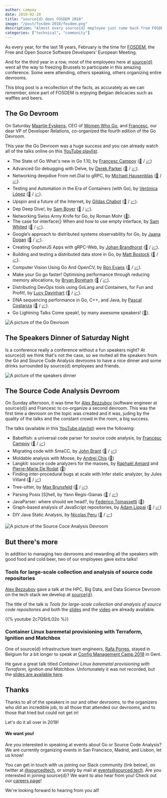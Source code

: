 ```yaml
---
author: campoy
date: 2018-02-20
title: "source{d} does FOSDEM 2018"
image: "/post/fosdem-2018/fosdem.png"
description: "Almost every source{d} employee just came back from FOSDEM 2018 and we have so much to tell you!"
categories: ["technical", "community"]
---
```


As every year, for the last 18 years, February is the time for
[FOSDEM](https://fosdem.org), the Free and Open Source Software Developers'
European Meeting.

And for the third year in a row, most of the employees here at
[source{d}](https://sourced.tech) went all the way to freezing Brussels to participate
in this amazing conference. Some were attending, others speaking, others organizing
entire devrooms.

This blog post is a recollection of the facts, as accurately as we can remember,
since part of FOSDEM is enjoying Belgian delicacies such as waffles and beers.

## The Go Devroom

On Saturday [Maartje Eyskens](https://twitter.com/MaartjeME), CEO of
[Women Who Go](https://womenwhogo.org), and [Francesc](https://twitter.com/francesc), our
dear VP of Developer Relations, co-organized the fourth edition of the Go Devroom.

This year the Go Devroom was a huge success and you can already watch all of the talks
online on this [YouTube playlist](https://www.youtube.com/playlist?list=PLtLJO5JKE5YCYgIdpJPxNzWxpMuUWgbVi).

- The State of Go What's new in Go 1.10, by [Francesc Campoy](https://twitter.com/francesc) ([🎥](https://www.youtube.com/watch?v=iR7LPAXWfmw&list=PLtLJO5JKE5YCYgIdpJPxNzWxpMuUWgbVi&index=3) / [📈](https://campoy.cat/l/sog110))
- Advanced Go debugging with Delve, by [Derek Parker](https://twitter.com/derkthedaring) ([🎥](https://www.youtube.com/watch?v=VBiFiguj52I&list=PLtLJO5JKE5YCYgIdpJPxNzWxpMuUWgbVi&index=2&t=7s) / [📈](https://speakerdeck.com/derekparker/debugging-go-programs-with-delve#)).
- Networking deepdive From net.Dial to gRPC, by [Michael Hausenblas](https://twitter.com/mhausenblas) ([🎥](https://www.youtube.com/watch?v=xfv5nhqacAc&list=PLtLJO5JKE5YCYgIdpJPxNzWxpMuUWgbVi&index=3) / [📈](http://go-talks.appspot.com/github.com/mhausenblas/fosdem2018-godevroom-networkingdeepdive/main.slide#1)).
- Testing and Automation in the Era of Containers (with Go), by [Verónica López](https://twitter.com/maria_fibonacci) ([🎥](https://www.youtube.com/watch?v=KgY2uVgz_tQ&list=PLtLJO5JKE5YCYgIdpJPxNzWxpMuUWgbVi&index=4)  / [📈](https://docs.google.com/presentation/d/1RiOlYfYN0cuNKRrwr8DcSYJ6WlfxFgBHgBFADGyZ1fo/edit#slide=id.g32c02a2df3_2_52)).
- Upspin and a future of the Internet, by [Gildas Chabot](https://twitter.com/GildasChabot) ([🎥](https://www.youtube.com/watch?v=gw9TRP5RQLU&list=PLtLJO5JKE5YCYgIdpJPxNzWxpMuUWgbVi&index=5) / [📈](https://speakerdeck.com/gildasch/upspin-fosdem-2018)).
- Dep Deep Dive!, by [Sam Boyer](https://twitter.com/sdboyer) ([🎥](https://www.youtube.com/watch?v=G6MZyC_saGY&list=PLtLJO5JKE5YCYgIdpJPxNzWxpMuUWgbVi&index=6) / [📈](https://docs.google.com/presentation/d/1nXZQXlkE3dSfOutJh4VVc76aXt8HCs-HoD1nWeb9Jzc/edit#slide=id.p)).
- Networking Swiss Army Knife for Go, by Roman Mohr ([🎥](https://www.youtube.com/watch?v=vfBqvuH0ykM&list=PLtLJO5JKE5YCYgIdpJPxNzWxpMuUWgbVi&index=7)).
- The case for interface{} When and how to use empty interface, by [Sam Whited](https://twitter.com/SamWhited) ([🎥](https://www.youtube.com/watch?v=FKcCnA9jjXc&list=PLtLJO5JKE5YCYgIdpJPxNzWxpMuUWgbVi&index=8) / [📈](https://blog.samwhited.com/Whited_FOSDEM2018_169.pdf)).
- Google’s approach to distributed systems observability for Go, by [Jaana Dogan](https://twitter.com/rakyll) ([🎥](https://www.youtube.com/watch?v=MoxGcm-aYyI&list=PLtLJO5JKE5YCYgIdpJPxNzWxpMuUWgbVi&index=9) / [📈](https://speakerdeck.com/rakyll/observability-at-google)).
- Creating GopherJS Apps with gRPC-Web, by [Johan Brandhorst](https://twitter.com/JohanBrandhorst) ([🎥](https://www.youtube.com/watch?v=R2HaxH7Et64&list=PLtLJO5JKE5YCYgIdpJPxNzWxpMuUWgbVi&index=10) / [📈](https://talks.godoc.org/github.com/johanbrandhorst/presentations/fosdem/grpcweb.slide#1)).
- Building and testing a distributed data store in Go, by [Matt Bostock](https://twitter.com/mattbostock) ([🎥](https://www.youtube.com/watch?v=Su2WqMHVoAA&list=PLtLJO5JKE5YCYgIdpJPxNzWxpMuUWgbVi&index=11) / [📈](https://fosdem.org/2018/schedule/event/datastore/attachments/📈/2618/export/events/attachments/datastore/📈/2618/designing_distributed_datastore_in_go_timbala.pdf)).
- Computer Vision Using Go And OpenCV, by [Ron Evans](https://twitter.com/deadprogram) ([🎥](https://www.youtube.com/watch?v=7ls9K-VzAb8&list=PLtLJO5JKE5YCYgIdpJPxNzWxpMuUWgbVi&index=12)  / [📈](https://deadprogram.github.io/fosdem-2018/)).
- Make your Go go faster! Optimising performance through reducing memory allocations, by [Bryan Boreham](https://twitter.com/bboreham) ([🎥](https://www.youtube.com/watch?v=NS1hmEWv4Ac&list=PLtLJO5JKE5YCYgIdpJPxNzWxpMuUWgbVi&index=13) / [📈](https://fosdem.org/2018/schedule/event/faster/attachments/📈/2510/export/events/attachments/faster/📈/2510/BryanBorehamGoOptimisation.pdf)).
- Distributing DevOps tools using GoLang and Containers, for Fun and Profit!, by [Lucy Davinhart](https://twitter.com/LucyDavinhart) ([🎥](https://www.youtube.com/watch?v=4ZWGFjfB3mA&list=PLtLJO5JKE5YCYgIdpJPxNzWxpMuUWgbVi&index=14) / [📈](https://fosdem.org/2018/schedule/event/devops/attachments/📈/2046/export/events/attachments/devops/📈/2046/Distributing_DevOps_Tools_for_Fun_and_Profit!.pdf)).
- DNA sequencing performance in Go, C++, and Java, by [Pascal Costanza](https://twitter.com/p1cost) ([🎥](https://www.youtube.com/watch?v=l2BZoyzj6VM&list=PLtLJO5JKE5YCYgIdpJPxNzWxpMuUWgbVi&index=15) / [📈](https://fosdem.org/2018/schedule/event/dna_sequencing/attachments/📈/2109/export/events/attachments/dna_sequencing/📈/2109/elprep_fosdem_public.pdf)).
- Go Lightning Talks Come speak!, by many awesome speakers! ([🎥](https://www.youtube.com/watch?v=8rtDhNtV0sQ&list=PLtLJO5JKE5YCYgIdpJPxNzWxpMuUWgbVi&index=16)).

![A picture of the Go Devroom](/post/fosdem-2018/go-devroom.jpg)

## The Speakers Dinner of Saturday Night

Is a conference really a conference without a fun speakers night? At source{d} we think that's
not the case, so we invited all the speakers from the Go and Source Code Analysis devrooms to
have a nice dinner and some drinks surrounded by source{d} employees and friends.

![A picture of the speakers dinner](/post/fosdem-2018/dinner.jpg)

## The Source Code Analysis Devroom

On Sunday afternoon, it was time for [Alex Bezzubov](https://twitter.com/seoul_engineer)
(software engineer at source{d}) and Francesc to
co-organize a second devroom. This was the first time a devroom on the topic was created and it
was, juding by the quality of the talks and the constant crowd in the room, a big success.

The talks (available in this [YouTube playlist](https://www.youtube.com/playlist?list=PL5Ld68ole7j2H1SnyhDg7DI0fgh0GNuez)) were the following:

- Babelfish: a universal code parser for source code analysis, by [Francesc Campoy](https://twitter.com/francesc) ([🎥](https://www.youtube.com/watch?v=wywq97vnmmU&list=PL5Ld68ole7j2H1SnyhDg7DI0fgh0GNuez&index=1&t=394s) / [📈](https://bit.ly/bblfsh-fosdem))
- Migrating code with SmaCC, by [John Brant](https://fosdem.org/2018/schedule/speaker/john_brant/) ([🎥](https://www.youtube.com/watch?v=qGdeoc0EsQ8&list=PL5Ld68ole7j2H1SnyhDg7DI0fgh0GNuez&index=2) / [📈](https://fosdem.org/2018/schedule/event/code_migrating_code_with_smacc/attachments/slides/2422/export/events/attachments/code_migrating_code_with_smacc/slides/2422/Migrating_code_with_SmaCC.pdf))
- Moldable analysis with Moose, by [Andrei Chis](https://twitter.com/Chis_Andrei) ([🎥](https://www.youtube.com/watch?v=-BBd9dgJcEc&list=PL5Ld68ole7j2H1SnyhDg7DI0fgh0GNuez&index=3))
- Langkit: source code analyzers for the masses, by [Raphaël Amiard](https://twitter.com/notfonk) and [Pierre-Marie De Rodat](https://twitter.com/pmderodat) ([🎥](https://www.youtube.com/watch?v=Zfn8JZDW77Q&list=PL5Ld68ole7j2H1SnyhDg7DI0fgh0GNuez&index=4))
- Finding inter-procedural bugs at scale with Infer static analyzer, by Jules Villard ([🎥](https://www.youtube.com/watch?v=DR2ViYTxxOM&list=PL5Ld68ole7j2H1SnyhDg7DI0fgh0GNuez&index=5) / [📈](https://fosdem.org/2018/schedule/event/code_finding_inter_procedural_bugs_at_scale_with_infer_static_analyzer/attachments/slides/2651/export/events/attachments/code_finding_inter_procedural_bugs_at_scale_with_infer_static_analyzer/slides/2651/infer_fosdem2018.pdf))
- Tree-sitter, by [Max Brunsfeld](https://twitter.com/maxbrunsfeld) ([🎥](https://www.youtube.com/watch?v=0CGzC_iss-8&list=PL5Ld68ole7j2H1SnyhDg7DI0fgh0GNuez&index=6) / [📈](https://fosdem.org/2018/schedule/event/code_tree_sitter/attachments/slides/2484/export/events/attachments/code_tree_sitter/slides/2484/tree_sitter_fosdem_slides.pdf))
- Parsing Posix [S]hell, by Yann Regis-Gianas ([🎥](https://www.youtube.com/watch?v=fiJR4_059HA&list=PL5Ld68ole7j2H1SnyhDg7DI0fgh0GNuez&index=7) / [📈](https://fosdem.org/2018/schedule/event/code_parsing_posix_s_hell/attachments/slides/2525/export/events/attachments/code_parsing_posix_s_hell/slides/2525/morbig.pdf))
- JavaParser: where should we head?, by [Federico Tomassetti](https://twitter.com/ftomasse) ([🎥](https://www.youtube.com/watch?v=vsn7BzJLBzo&list=PL5Ld68ole7j2H1SnyhDg7DI0fgh0GNuez&index=8))
- Graph-based analysis of JavaScript repositories, by [Adam Lippai](https://twitter.com/alippai) ([🎥](https://www.youtube.com/watch?v=dYBURFmH9Xk&list=PL5Ld68ole7j2H1SnyhDg7DI0fgh0GNuez&index=9) / [📈](https://fosdem.org/2018/schedule/event/code_graph_based_analysis_of_javascript_repositories/attachments/slides/2508/export/events/attachments/code_graph_based_analysis_of_javascript_repositories/slides/2508/fosdem_js_source_code_analysis_alippai.pdf))
- DIY Java Static Analysis, by [Nicolas Peru](https://twitter.com/benzonico) ([🎥](https://www.youtube.com/watch?v=h-7TXKMXn0o&list=PL5Ld68ole7j2H1SnyhDg7DI0fgh0GNuez&index=10) / [📈](https://fosdem.org/2018/schedule/event/code_diy_java_static_analysis/attachments/slides/2054/export/events/attachments/code_diy_java_static_analysis/slides/2054/DIY_Java_static_analysis.pdf))

![A picture of the Source Coce Analysis Devroom](/post/fosdem-2018/sca.jpg)

## But there's more

In addition to managing two devrooms and rewarding all the speakers with good food and cold beer,
two of our employees gave extra talks!

### Tools for large-scale collection and analysis of source code repositories

[Alex Bezzubov](https://twitter.com/seoul_engineer) gave a talk at the HPC, Big Data, and Data Science
Devroom on the tech stack we develop at [source{d}](https://sourced.tech).

The title of the talk is *Tools for large-scale collection and analysis of source code repositories* and both the
[slides](https://fosdem.org/2018/schedule/event/large_scale_repo_analysis/attachments/slides/2400/export/events/attachments/large_scale_repo_analysis/slides/2400/FOSDEM_18__Tools_for_large_scale_collection_and_analysis_of_source_code_repositories.pdf)
and the [video](https://www.youtube.com/watch?v=2c7QSrIL02o) are already available.

{{% youtube 2c7QSrIL02o %}}

### Container Linux baremetal provisioning with Terraform, Ignition and Matchbox

One of source{d} infrastructure team engineers,
[Rafa Porres](https://twitter.com/walter_burns/status/960530295891120129),
stayed in Belgium for a bit longer to speak at
[Config Management Camp 2018](http://cfgmgmtcamp.eu/) in Gent.

He gave a great talk titled *Container Linux baremetal provisioning with Terraform, Ignition and Matchbox*.
Unfortunately it was not recorded, but the [slides are available here](https://docs.google.com/presentation/d/e/2PACX-1vRQiwX6sO58fN_wFilvvRSAE_HYkJMbPEq1wlW65F9CSOoINVm5jgTou_JjJjw5r2hujefZoFEmCMqK/pub?start=false&loop=false&delayms=3000&slide=id.p).

## Thanks

Thanks to all of the speakers in our and other devrooms, to the organizers who did an incredible job,
to all those that attended our devrooms, and to those that tried but could not get in!

Let's do it all over in 2019!

#### We want you!

Are you interested in speaking at events about Go or Source Code Analysis?
We are currently organizing events in San Francisco, Madrid, and Lisbon, let us know!

You can get in touch with us joining our Slack community (link below), on twitter at
[@sourcedtech](https://twitter.com/sourcedtech), or simply by mail at events@sourced.tech.
Are you interested in joining source{d}? We want to also hear from you! Check out our
[careers page](https://sourced.tech/careers)!

We're looking forward to hearing from you all!